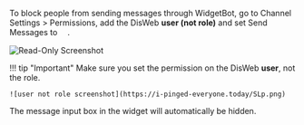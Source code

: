 To block people from sending messages through WidgetBot, go to Channel Settings > Permissions, add the DisWeb **user (not role)** and set Send Messages to <img src="https://cdn.discordapp.com/emojis/429399826019516428.png?v=1" style="height: 1em; vertical-align: sub">.

![Read-Only Screenshot](https://i-pinged-everyone.today/aepTjKzQ.png)

!!! tip "Important"
    Make sure you set the permission on the DisWeb **user**, not the role.
    
    ![user not role screenshot](https://i-pinged-everyone.today/SLp.png)


The message input box in the widget will automatically be hidden.